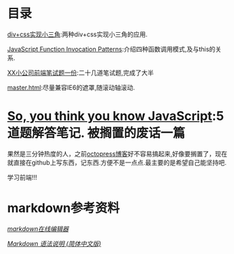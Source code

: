﻿目录
================
[div+css实现小三角](https://github.com/CoffeeXu/Front-end/blob/master/arrow.html):两种div+css实现小三角的应用.

[JavaScript Function Invocation Patterns](https://github.com/CoffeeXu/Front-end/blob/master/JavaScript%20Function%20Invocation%20Patterns.md):介绍四种函数调用模式,及与this的关系.

[XX小公司前端笔试题一份](https://github.com/CoffeeXu/Front-end/blob/master/XX%E5%B0%8F%E5%85%AC%E5%8F%B8%E5%89%8D%E7%AB%AF%E7%AC%94%E8%AF%95%E9%A2%98%E4%B8%80%E4%BB%BD.md):二十几道笔试题,完成了大半

[master.html](https://github.com/CoffeeXu/Front-end/blob/master/master.html):尽量兼容IE6的遮罩,随滚动轴滚动.

[So, you think you know JavaScript](https://github.com/CoffeeXu/Front-end/blob/master/So%2C%20you%20think%20you%20know%20JavaScript.md):5道题解答笔记.
被搁置的废话一篇
=================

果然是三分钟热度的人，之前[octopress博客](http://coffeexu.github.com/)好不容易搞起来,好像要搁置了，现在就直接在github上写东西，记东西.方便不是一点点.最主要的是希望自己能坚持吧.

学习前端!!!

markdown参考资料
=====================

*[markdown在线编辑器](http://mahua.jser.me/)*

*[Markdown 语法说明 (简体中文版)](http://wowubuntu.com/markdown/)*